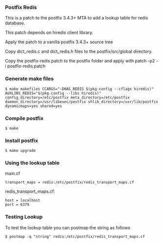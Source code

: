 ### Postfix Redis
This is a patch to the postfix 3.4.3+ MTA to add a lookup table for redis database.

This patch depends on hiredis client library.

Apply the patch to a vanilla postfix 3.4.3+ source tree

Copy dict_redis.c and dict_redis.h files to the postfix/src/global directory.

Copy the postfix-redis.patch to the postfix folder and apply with patch -p2 -i postfix-redis.patch

### Generate make files
```
$ make makefiles CCARGS="-DHAS_REDIS $(pkg-config --cflags hiredis)" AUXLIBS_REDIS="$(pkg-config --libs hiredis)" config_directory=/etc/postfix meta_directory=/etc/postfix daemon_directory=/usr/libexec/postfix shlib_directory=/usr/lib/postfix dynamicmaps=yes shared=yes
```

### Compile postfix
```
$ make
```

### Install postfix
``` 
$ make upgrade
```

### Using the lookup table
main.cf

```
transport_maps = redis:/etc/postfix/redis_transport_maps.cf
```

redis_transport_maps.cf:
```
host = localhost
port = 6379
```

### Testing Lookup

To test the lookup table you can postmap the string as follows
```
$ postmap -q "string" redis:/etc/postfix/redis_transport_maps.cf
```
